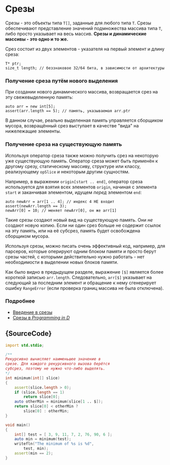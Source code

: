 # Срезы

Срезы - это объекты типа `T[]`, заданные для любого типа `T`. Срезы обеспечивают
представление значений подмножества массива типа `T`, либо просто указывает на
весь массив. **Срезы и динамические массивы - это одно и то же.**

Срез состоит из двух элементов - указателя на первый элемент и длину среза:

    T* ptr;
    size_t length; // беззнаковое 32/64 бита, в зависимости от архитектуры

### Получение среза путём нового выделения

При создании нового динамического массива, возвращается срез на эту
свежевыделенную память:

    auto arr = new int[5];
    assert(arr.length == 5); // память, указываемая arr.ptr

В данном случае, реально выделенная память управляется сборщиком мусора,
возвращённый срез выступает в качестве "вида" на нижележащие элементы.

### Получение среза на существующую память

Используя оператор среза также можно получить срез на некоторую уже
существующую память. Оператор среза может быть применён к другому срезу,
статическому массиву, структуре или классу, реализующему `opSlice` и некоторым
другим сущностям.

Например, в выражении `origin[start .. end]`, оператор среза используется для
взятия всех элементов `origin`, начиная с элемента `start` и заканчивая
элементом, идущем _перед_ элементом `end`:

    auto newArr = arr[1 .. 4]; // индекс 4 НЕ входит
    assert(newArr.length == 3);
    newArr[0] = 10; // меняет newArr[0], он же arr[1]

Такие срезы создают новый вид на существующую память. Они *не* создают новую копию.
Если ни один срез больше не содержит ссылок на эту память, или на её субсрез,
память будет освобождена сборщиком мусора.

Используя срезы, можно писать очень эффективный код, например, для парсеров,
которые оперируют одним блоком памяти и просто берут срезы частей, с которыми
действительно нужно работать - нет необходимости в выделении новых блоков памяти.

Как было видно в предыдущем разделе, выражение `[$]` является более короткой
записью `arr.length`. Следовательно, `arr[$]` указывает на следующий за
последним элемент и обращение к нему сгенерирует ошибку `RangeError` (если
проверка границ массива не была отключена).

### Подробнее

- [Введение в срезы](http://dlang.org/d-array-article.html)
- [Срезы в _Programming in D_](http://ddili.org/ders/d.en/slices.html)

## {SourceCode}

```d
import std.stdio;

/**
Рекурсивно вычисляет наименьшее значение в
срезе. Для каждого рекурсивного вызова берётся
субсрез, поэтому не нужно что-либо выделять.
*/
int minimum(int[] slice)
{
    assert(slice.length > 0);
    if (slice.length == 1)
        return slice[0];
    auto otherMin = minimum(slice[1 .. $]);
    return slice[0] < otherMin ?
        slice[0] : otherMin;
}

void main()
{
    int[] test = [ 3, 9, 11, 7, 2, 76, 90, 6 ];
    auto min = minimum(test);
    writefln("The minimum of %s is %d",
        test, min);
    assert(min == 2);
}
```
